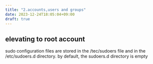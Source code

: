 ```yaml
---
title: "2.accounts,users and groups"
date: 2023-12-24T18:05:04+09:00
draft: true
---
```



## elevating to root account

sudo configuration files are stored in the /tec/sudoers file and in the /etc/sudoers.d directory. by default, the sudoers.d directory is empty
